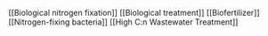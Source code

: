 [[Biological nitrogen fixation]]
[[Biological treatment]]
[[Biofertilizer]]
[[Nitrogen-fixing bacteria]]
[[High C:n Wastewater Treatment]]

